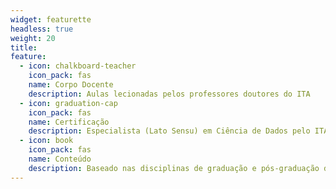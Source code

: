 ```yaml
---
widget: featurette
headless: true
weight: 20
title:
feature:
  - icon: chalkboard-teacher
    icon_pack: fas
    name: Corpo Docente
    description: Aulas lecionadas pelos professores doutores do ITA
  - icon: graduation-cap
    icon_pack: fas
    name: Certificação
    description: Especialista (Lato Sensu) em Ciência de Dados pelo ITA
  - icon: book
    icon_pack: fas
    name: Conteúdo
    description: Baseado nas disciplinas de graduação e pós-graduação do ITA
---
```

